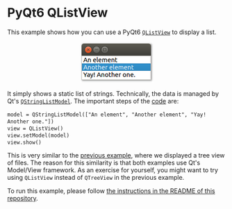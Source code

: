 # PyQt6 QListView

This example shows how you can use a PyQt6 [`QListView`](https://doc.qt.io/qt-5/qlistview.html) to display a list.

<p align="center"><img src="../screenshots/pyqt5-qlistview.png" alt="PyQt6 QListView"></p>

It simply shows a static list of strings. Technically, the data is managed by Qt's [`QStringListModel`](https://doc.qt.io/qt-5/qstringlistmodel.html). The important steps of the [code](main.py) are:

```
model = QStringListModel(["An element", "Another element", "Yay! Another one."])
view = QListView()
view.setModel(model)
view.show()
```

This is very similar to the [previous example](../12%20QTreeView%20example%20in%20Python), where we displayed a tree view of files. The reason for this similarity is that both examples use Qt's Model/View framework. As an exercise for yourself, you might want to try using `QListView` instead of `QTreeView` in the previous example.

To run this example, please follow [the instructions in the README of this repository](../../README.md#running-the-examples).
